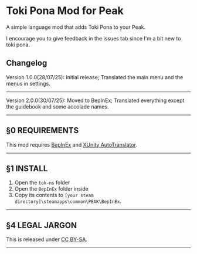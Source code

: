 # Toki Pona Mod for Peak

A simple language mod that adds Toki Pona to your Peak.

I encourage you to give feedback in the issues tab since I'm a bit new to toki pona.

## Changelog
Version 1.0.0(28/07/25): Initial release; Translated the main menu and the menus in settings. 

---

Version 2.0.0(30/07/25): Moved to BepInEx; Translated everything except the guidebook and some accolade names.

---


## §0 REQUIREMENTS

This mod requires [BepInEx](https://github.com/BepInEx/BepInEx/releases/tag/v5.4.23.3) and [XUnity AutoTranslator](https://github.com/bbepis/XUnity.AutoTranslator).

---


## §1 INSTALL

1. Open the `tok-ns` folder
2. Open the `BepInEx` folder inside
3. Copy its contents to `[your steam directory]\steamapps\common\PEAK\BepInEx`.

---


## §4 LEGAL JARGON


This is released under [CC BY-SA](https://creativecommons.org/licenses/by-sa/4.0/).

---

